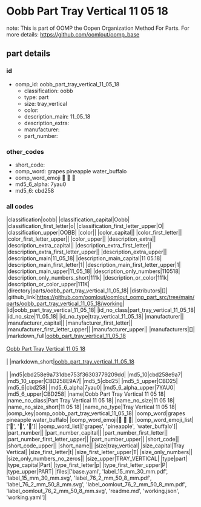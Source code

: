 # Oobb Part Tray Vertical 11 05 18  

note: This is part of OOMP the Oopen Organization Method For Parts. For more details: https://github.com/oomlout/oomp_base

##  part details





### id
* oomp_id: oobb_part_tray_vertical_11_05_18
  * classification: oobb
  * type: part
  * size: tray_vertical
  * color: 
  * description_main: 11_05_18
  * description_extra: 
  * manufacturer: 
  * part_number: 

### other_codes
* short_code: 
* oomp_word: grapes pineapple water_buffalo
* oomp_word_emoji :grapes: :pineapple: :water_buffalo:
* md5_6_alpha: 7yau0
* md5_6: cbd258

### all codes 
|classification|oobb|
|classification_capital|Oobb|
|classification_first_letter|o|
|classification_first_letter_upper|O|
|classification_upper|OOBB|
|color||
|color_capital||
|color_first_letter||
|color_first_letter_upper||
|color_upper||
|description_extra||
|description_extra_capital||
|description_extra_first_letter||
|description_extra_first_letter_upper||
|description_extra_upper||
|description_main|11_05_18|
|description_main_capital|11 05.18|
|description_main_first_letter|1|
|description_main_first_letter_upper|1|
|description_main_upper|11_05_18|
|description_only_numbers|110518|
|description_only_numbers_short|111k|
|description_or_color|111k|
|description_or_color_upper|111K|
|directory|parts/oobb_part_tray_vertical_11_05_18|
|distributors|[]|
|github_link|https://github.com/oomlout/oomlout_oomp_part_src/tree/main/parts/oobb_part_tray_vertical_11_05_18/working|
|id|oobb_part_tray_vertical_11_05_18|
|id_no_class|part_tray_vertical_11_05_18|
|id_no_size|11_05_18|
|id_no_type|tray_vertical_11_05_18|
|manufacturer||
|manufacturer_capital||
|manufacturer_first_letter||
|manufacturer_first_letter_upper||
|manufacturer_upper||
|manufacturers|[]|
|markdown_full|[oobb_part_tray_vertical_11_05_18](https://github.com/oomlout/oomlout_oomp_part_src/tree/main/parts/oobb_part_tray_vertical_11_05_18/working)<br>[](https://github.com/oomlout/oomlout_oomp_part_src/tree/main/parts/oobb_part_tray_vertical_11_05_18/working)<br>[Oobb Part Tray Vertical 11 05 18](https://github.com/oomlout/oomlout_oomp_part_src/tree/main/parts/oobb_part_tray_vertical_11_05_18/working)<br><br>|
|markdown_short|[oobb_part_tray_vertical_11_05_18](https://github.com/oomlout/oomlout_oomp_part_src/tree/main/parts/oobb_part_tray_vertical_11_05_18/working)<br><br>|
|md5|cbd258e9a731dbe753f36303779209dd|
|md5_10|cbd258e9a7|
|md5_10_upper|CBD258E9A7|
|md5_5|cbd25|
|md5_5_upper|CBD25|
|md5_6|cbd258|
|md5_6_alpha|7yau0|
|md5_6_alpha_upper|7YAU0|
|md5_6_upper|CBD258|
|name|Oobb Part Tray Vertical 11 05 18|
|name_no_class|Part Tray Vertical 11 05 18|
|name_no_size|11 05 18|
|name_no_size_short|11 05 18|
|name_no_type|Tray Vertical 11 05 18|
|oomp_key|oomp_oobb_part_tray_vertical_11_05_18|
|oomp_word|grapes pineapple water_buffalo|
|oomp_word_emoji|:grapes: :pineapple: :water_buffalo:|
|oomp_word_emoji_list|[':grapes:', ':pineapple:', ':water_buffalo:']|
|oomp_word_list|['grapes', 'pineapple', 'water_buffalo']|
|part_number||
|part_number_capital||
|part_number_first_letter||
|part_number_first_letter_upper||
|part_number_upper||
|short_code||
|short_code_upper||
|short_name||
|size|tray_vertical|
|size_capital|Tray Vertical|
|size_first_letter|t|
|size_first_letter_upper|T|
|size_only_numbers||
|size_only_numbers_no_zeros||
|size_upper|TRAY_VERTICAL|
|type|part|
|type_capital|Part|
|type_first_letter|p|
|type_first_letter_upper|P|
|type_upper|PART|
|files|['base.yaml', 'label_15_mm_30_mm.pdf', 'label_15_mm_30_mm.svg', 'label_76_2_mm_50_8_mm.pdf', 'label_76_2_mm_50_8_mm.svg', 'label_oomlout_76_2_mm_50_8_mm.pdf', 'label_oomlout_76_2_mm_50_8_mm.svg', 'readme.md', 'working.json', 'working.yaml']|
